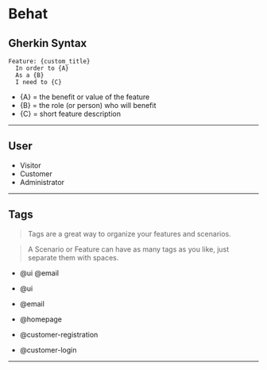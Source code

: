 # Behat

## Gherkin Syntax

```Gherkin
Feature: {custom_title}
  In order to {A}
  As a {B}
  I need to {C}
```
- {A} = the benefit or value of the feature
- {B} = the role (or person) who will benefit
- {C} = short feature description

---

## User
 
- Visitor
- Customer
- Administrator

---

## Tags

> Tags are a great way to organize your features and scenarios.

> A Scenario or Feature can have as many tags as you like, just separate them with spaces.

- @ui @email

- @ui
- @email

- @homepage
- @customer-registration
- @customer-login

---
